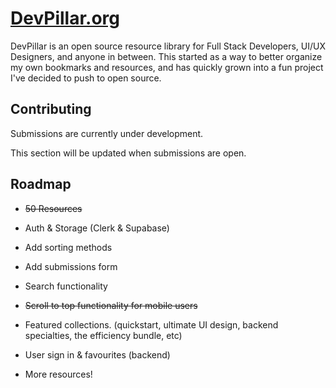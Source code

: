 # [DevPillar.org](https://devpillar.org)

DevPillar is an open source resource library for Full Stack Developers, UI/UX Designers, and anyone in between. This started as a way to better organize my own bookmarks and resources, and has quickly grown into a fun project I've decided to push to open source.

## Contributing

Submissions are currently under development.

This section will be updated when submissions are open.

## Roadmap

- ~~50 Resources~~

- Auth & Storage (Clerk & Supabase)

- Add sorting methods

- Add submissions form

- Search functionality

- ~~Scroll to top functionality for mobile users~~

- Featured collections. (quickstart, ultimate UI design, backend specialties, the efficiency bundle, etc)

- User sign in & favourites (backend)

- More resources!
